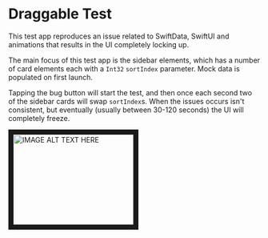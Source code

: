 #  Draggable Test

This test app reproduces an issue related to SwiftData, SwiftUI and animations that results in the UI completely locking up.

The main focus of this test app is the sidebar elements, which has a number of card elements each with a `Int32` `sortIndex` parameter. Mock data is populated on first launch.

Tapping the bug button will start the test, and then once each second two of the sidebar cards will swap `sortIndex`s. When the issues occurs isn't consistent, but eventually (usually between 30-120 seconds) the UI will completely freeze.

<a href="https://youtu.be/dbtQewjDoug" target="_blank"><img src="http://img.youtube.com/vi/dbtQewjDoug/0.jpg" 
alt="IMAGE ALT TEXT HERE" width="240" height="180" border="10" /></a>
